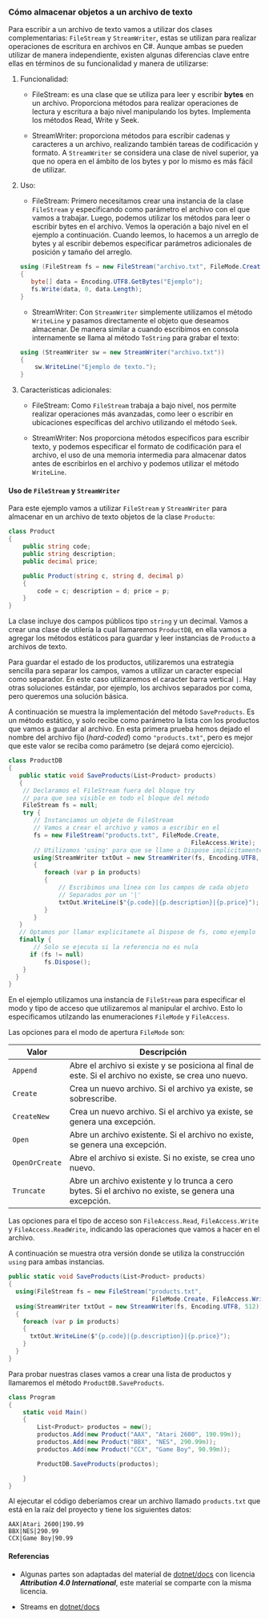 ### Cómo almacenar objetos a un archivo de texto

Para escribir a un archivo de texto vamos a utilizar dos clases
complementarias: `FileStream` y `StreamWriter`, estas se utilizan para realizar
operaciones de escritura en archivos en C#. Aunque ambas se pueden utilizar de
manera independiente, existen algunas diferencias clave entre ellas en
términos de su funcionalidad y manera de utilizarse:

1. Funcionalidad:
    * FileStream: es una clase que se utiliza para leer y escribir **bytes** en
      un archivo. Proporciona métodos para realizar operaciones de lectura y
      escritura a bajo nivel manipulando los bytes. Implementa los métodos Read,
      Write y Seek.

    * StreamWriter: proporciona métodos para escribir cadenas y caracteres a un
      archivo, realizando también tareas de codificación y formato. A
      `StreamWriter` se considera una clase de nivel superior, ya que no opera 
      en el ámbito de los bytes y por lo mismo es más fácil de utilizar.

2. Uso:
    - FileStream: Primero necesitamos crear una
         instancia de la clase `FileStream` y especificando como parámetro el archivo con el que 
         vamos a trabajar. Luego, podemos utilizar los
         métodos para leer o escribir bytes en el
         archivo. Vemos la operación a bajo nivel en el ejemplo a continuación. Cuando leemos, lo hacemos
         a un arreglo de bytes y al escribir 
         debemos especificar parámetros adicionales de posición y tamaño del arreglo. 

    ```csharp
    using (FileStream fs = new FileStream("archivo.txt", FileMode.Create))
    {
       byte[] data = Encoding.UTF8.GetBytes("Ejemplo");
       fs.Write(data, 0, data.Length);
    }
    ```

    - StreamWriter: Con `StreamWriter` simplemente utilizamos el método `WriteLine` y pasamos 
   directamente el objeto que deseamos almacenar. De manera similar a cuando escribimos en consola
   internamente se llama al método `ToString` para grabar el texto:

    ```csharp
    using (StreamWriter sw = new StreamWriter("archivo.txt"))
    {
        sw.WriteLine("Ejemplo de texto.");
    }
    ```

3. Características adicionales:
    - FileStream: Como `FileStream` trabaja a bajo nivel, nos permite realizar
     operaciones más avanzadas, como leer o escribir en ubicaciones específicas
     del archivo utilizando el método `Seek`.

    - StreamWriter: Nos proporciona métodos específicos para escribir texto, y
     podemos especificar el formato de codificación para el archivo, el uso de
     una memoria intermedia para almacenar datos antes de escribirlos en el
     archivo y podemos utilizar el método `WriteLine`.

#### Uso de `FileStream` y `StreamWriter`

Para este ejemplo vamos a utilizar `FileStream` y `StreamWriter` para almacenar en 
un archivo de texto objetos de la clase `Producto`:

```csharp
class Product
{
    public string code;
    public string description;
    public decimal price;

    public Product(string c, string d, decimal p)
    {
        code = c; description = d; price = p;
    }
}
```

La clase incluye dos campos públicos tipo `string` y un decimal. Vamos 
a crear una clase de utilería la cual llamaremos `ProductDB`, en ella 
vamos a agregar los métodos estáticos para guardar y leer instancias de `Producto`
a archivos de texto.

Para guardar el estado de los productos, utilizaremos una estrategia sencilla 
para separar los campos, vamos a utilizar un caracter especial como separador.
En este caso utilizaremos el caracter barra vertical `|`. Hay otras soluciones
estándar, por ejemplo, los archivos separados por coma, pero queremos una solución básica.

A continuación se muestra la implementación del método `SaveProducts`. Es un método
estático, y solo recibe como parámetro la lista con los productos que vamos a 
guardar al archivo. En esta primera prueba hemos dejado el nombre del archivo fijo (*hard-coded*) 
como `"products.txt"`, pero es mejor que este valor se reciba como parámetro (se dejará como ejercicio). 

```csharp
class ProductDB
{
   public static void SaveProducts(List<Product> products)
   {
    // Declaramos el FileStream fuera del bloque try 
    // para que sea visible en todo el bloque del método
    FileStream fs = null;
    try {
       // Instanciamos un objeto de FileStream
       // Vamos a crear el archivo y vamos a escribir en el
       fs = new FileStream("products.txt", FileMode.Create, 
                                                   FileAccess.Write);
       // Utilizamos 'using' para que se llame a Dispose implicitamente 
       using(StreamWriter txtOut = new StreamWriter(fs, Encoding.UTF8, 512))
       {
          foreach (var p in products)
          {
              // Escribimos una línea con los campos de cada objeto 
              // Separados por un '|'
              txtOut.WriteLine($"{p.code}|{p.description}|{p.price}");
          }
       }
   }
   // Optamos por llamar explicitamete al Dispose de fs, como ejemplo
   finally {
       // Solo se ejecuta si la referencia no es nula
      if (fs != null)
          fs.Dispose();
    }
  }
}
```
En el ejemplo utilizamos una instancia de `FileStream` para especificar el modo y tipo de acceso 
que utilizaremos al manipular el archivo. Esto lo especificamos utilzando las enumeraciones 
`FileMode` y `FileAccess`. 

Las opciones para el modo de apertura `FileMode` son: 

| Valor               | Descripción                                                                                                 |
|---------------------|-------------------------------------------------------------------------------------------------------------|
| `Append`            | Abre el archivo si existe y se posiciona al final de este. Si el archivo no existe, se crea uno nuevo.      |
| `Create`            | Crea un nuevo archivo. Si el archivo ya existe, se sobrescribe.                                             |
| `CreateNew`         | Crea un nuevo archivo. Si el archivo ya existe, se genera una excepción.                                    |
| `Open`              | Abre un archivo existente. Si el archivo no existe, se genera una excepción.                                |
| `OpenOrCreate`      | Abre el archivo si existe. Si no existe, se crea uno nuevo.                                                  |
| `Truncate`          | Abre un archivo existente y lo trunca a cero bytes. Si el archivo no existe, se genera una excepción.       |

Las opciones para el tipo de acceso son `FileAccess.Read`, `FileAccess.Write` y `FileAccess.ReadWrite`, 
indicando las operaciones que vamos a hacer en el archivo. 

A continuación se muestra otra versión donde se utiliza la construcción `using` para ambas instancias.

```csharp
public static void SaveProducts(List<Product> products)
{
  using(FileStream fs = new FileStream("products.txt", 
                                        FileMode.Create, FileAccess.Write))
  using(StreamWriter txtOut = new StreamWriter(fs, Encoding.UTF8, 512))
  {
    foreach (var p in products)
    {
      txtOut.WriteLine($"{p.code}|{p.description}|{p.price}");
    }
  }
}
```
Para probar nuestras clases vamos a crear una lista de productos y 
llamaremos el método `ProductDB.SaveProducts`.

```csharp
class Program
{
    static void Main()
    {
        List<Product> productos = new();
        productos.Add(new Product("AAX", "Atari 2600", 190.99m));
        productos.Add(new Product("BBX", "NES", 290.99m));
        productos.Add(new Product("CCX", "Game Boy", 90.99m));

		ProductDB.SaveProducts(productos);

    }
}
```

Al ejecutar el código deberíamos crear un archivo llamado `products.txt` que está
en la raíz del proyecto y tiene los siguientes datos:

```
AAX|Atari 2600|190.99
BBX|NES|290.99
CCX|Game Boy|90.99
```

#### Referencias

* Algunas partes son adaptadas del material de [dotnet/docs](https://github.com/dotnet/docs/) 
con licencia ***Attribution 4.0 International***, este material se comparte con la misma licencia. 

* Streams en [dotnet/docs](https://learn.microsoft.com/es-mx/dotnet/api/system.io.stream?view=net-7.0)


